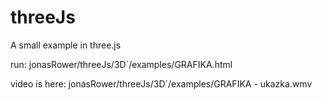 # threeJs
A small example in three.js

run:
jonasRower/threeJs/3D´/examples/GRAFIKA.html

video is here:
jonasRower/threeJs/3D´/examples/GRAFIKA - ukazka.wmv
